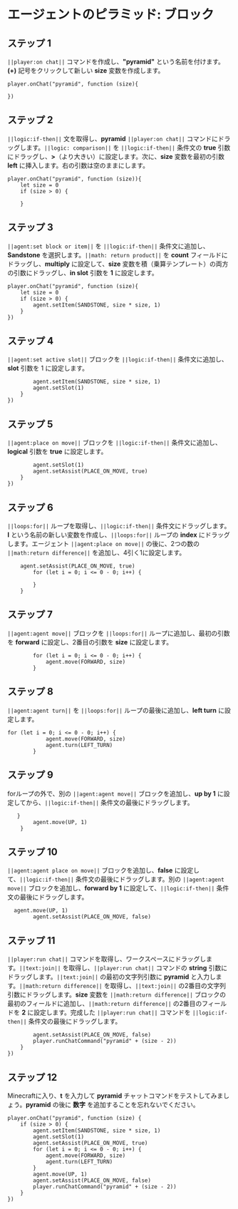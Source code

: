 # エージェントのピラミッド: ブロック


## ステップ 1
``||player:on chat||`` コマンドを作成し、**"pyramid"** という名前を付けます。**(+)** 記号をクリックして新しい **size** 変数を作成します。

```blocks
player.onChat("pyramid", function (size){ 
 
}) 
```

## ステップ 2
``||logic:if-then||`` 文を取得し、**pyramid** ``||player:on chat||`` コマンドにドラッグします。``||logic: comparison||`` を ``||logic:if-then||`` 条件文の **true** 引数にドラッグし、**>**（より大きい）に設定します。次に、**size** 変数を最初の引数 **left** に挿入します。右の引数は空のままにします。

```blocks
player.onChat("pyramid", function (size)){ 
    let size = 0 
    if (size > 0) { 
      
    } 
```

## ステップ 3

``||agent:set block or item||`` を ``||logic:if-then||`` 条件文に追加し、**Sandstone** を選択します。``||math: return product||`` を **count** フィールドにドラッグし、**multiply** に設定して、**size** 変数を積（乗算テンプレート）の両方の引数にドラッグし、**in slot** 引数を **1** に設定します。

```blocks
player.onChat("pyramid", function (size){ 
    let size = 0 
    if (size > 0) { 
        agent.setItem(SANDSTONE, size * size, 1) 
    } 
}) 
```

## ステップ 4

``||agent:set active slot||`` ブロックを ``||logic:if-then||`` 条件文に追加し、**slot** 引数を 1 に設定します。

```blocks
        agent.setItem(SANDSTONE, size * size, 1) 
        agent.setSlot(1) 
    } 
})
```

## ステップ 5

``||agent:place on move||`` ブロックを ``||logic:if-then||`` 条件文に追加し、**logical** 引数を **true** に設定します。

```blocks
        agent.setSlot(1) 
        agent.setAssist(PLACE_ON_MOVE, true) 
    } 
}) 
```

## ステップ 6

``||loops:for||`` ループを取得し、``||logic:if-then||`` 条件文にドラッグします。**I** という名前の新しい変数を作成し、``||loops:for||`` ループの **index** にドラッグします。エージェント ``||agent:place on move||`` の後に、2つの数の ``||math:return difference||`` を追加し、4引く1に設定します。
	
```blocks
    agent.setAssist(PLACE_ON_MOVE, true) 
        for (let i = 0; i <= 0 - 0; i++) { 
          
        } 
    } 
```

## ステップ 7

``||agent:agent move||`` ブロックを ``||loops:for||`` ループに追加し、最初の引数を **forward** に設定し、2番目の引数を **size** に設定します。

```blocks
        for (let i = 0; i <= 0 - 0; i++) { 
            agent.move(FORWARD, size) 
        } 
```

## ステップ 8

``||agent:agent turn||`` を ``||loops:for||`` ループの最後に追加し、**left turn** に設定します。

```blocks
for (let i = 0; i <= 0 - 0; i++) { 
            agent.move(FORWARD, size) 
            agent.turn(LEFT_TURN) 
        } 
```

## ステップ 9

forループの外で、別の ``||agent:agent move||`` ブロックを追加し、**up by 1** に設定してから、``||logic:if-then||`` 条件文の最後にドラッグします。

```blocks
   } 
        agent.move(UP, 1) 
    } 
```


## ステップ 10

``||agent:agent place on move||`` ブロックを追加し、**false** に設定して、``||logic:if-then||`` 条件文の最後にドラッグします。別の ``||agent:agent move||`` ブロックを追加し、**forward by 1** に設定して、``||logic:if-then||`` 条件文の最後にドラッグします。

```blocks
  agent.move(UP, 1) 
        agent.setAssist(PLACE_ON_MOVE, false)
```

## ステップ 11


``||player:run chat||`` コマンドを取得し、ワークスペースにドラッグします。``||text:join||`` を取得し、``||player:run chat||`` コマンドの **string** 引数にドラッグします。``||text:join||`` の最初の文字列引数に **pyramid** と入力します。``||math:return difference||`` を取得し、``||text:join||`` の2番目の文字列引数にドラッグします。**size** 変数を ``||math:return difference||`` ブロックの最初のフィールドに追加し、``||math:return difference||`` の2番目のフィールドを **2** に設定します。完成した ``||player:run chat||`` コマンドを ``||logic:if-then||`` 条件文の最後にドラッグします。

```blocks
        agent.setAssist(PLACE_ON_MOVE, false) 
        player.runChatCommand("pyramid" + (size - 2)) 
    } 
}) 
```

## ステップ 12

Minecraftに入り、**t** を入力して **pyramid** チャットコマンドをテストしてみましょう。**pyramid** の後に **数字** を追加することを忘れないでください。

```blocks
player.onChat("pyramid", function (size) { 
    if (size > 0) { 
        agent.setItem(SANDSTONE, size * size, 1) 
        agent.setSlot(1) 
        agent.setAssist(PLACE_ON_MOVE, true) 
        for (let i = 0; i <= 0 - 0; i++) { 
            agent.move(FORWARD, size) 
            agent.turn(LEFT_TURN) 
        } 
        agent.move(UP, 1) 
        agent.setAssist(PLACE_ON_MOVE, false) 
        player.runChatCommand("pyramid" + (size - 2)) 
    } 
}) 
```